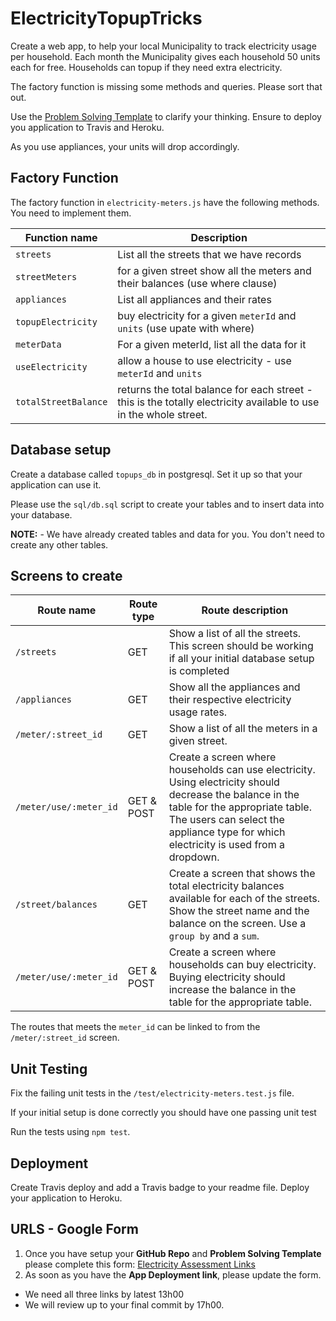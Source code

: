 # ElectricityTopupTricks

Create a web app, to help your local Municipality to track electricity usage per household. Each month the Municipality gives each household 50 units each for free. Households can topup if they need extra electricity.

The factory function is missing some methods and queries. Please sort that out.

Use the [Problem Solving Template](https://docs.google.com/document/d/1wKUO8l00hePmZw1oMRnHuNE933sknrdBDdc2Nu_STEk/copy) to clarify your thinking.
Ensure to deploy you application to Travis and Heroku.

As you use appliances, your units will drop accordingly.
## Factory Function

The factory function in `electricity-meters.js` have the following methods. You need to implement them.

Function name            | Description
------------------------ | ---------------
`streets`        |   List all the streets that we have records
`streetMeters`       |  for a given street show all the meters and their balances (use where clause)
`appliances`             |  List all appliances and their rates
`topupElectricity`       |  buy electricity for a given `meterId` and `units` (use upate with where)
`meterData`      |  For a given meterId, list all the data for it 
`useElectricity`   |  allow a house to use electricity - use `meterId` and `units`
`totalStreetBalance` | returns the total balance for each street - this is the totally electricity available to use in the whole street.

## Database setup

Create a database called `topups_db` in postgresql. Set it up so that your application can use it.

Please use the `sql/db.sql` script to create your tables and to insert data into your database.

**NOTE:** - We have already created tables and data for you. You don't need to create any other tables.

## Screens to create

Route name |Route type| Route description |
-----|--|---------|
`/streets` | GET | Show a list of all the streets. This screen should be working if all your initial database setup is completed|
`/appliances` | GET | Show all the appliances and their respective electricity usage rates.
`/meter/:street_id` | GET | Show a list of all the meters in a given street.|
`/meter/use/:meter_id`| GET & POST | Create a screen where households can use electricity. Using electricity should decrease the balance in the table for the appropriate table. The users can select the appliance type for which electricity is used from a dropdown.
`/street/balances`| GET | Create a screen that shows the total electricity balances available for each of the streets. Show the street name and the balance on the screen. Use a `group by` and a `sum`.
`/meter/use/:meter_id`| GET & POST | Create a screen where households can buy electricity. Buying electricity should increase the balance in the table for the appropriate table.

The routes that meets the `meter_id` can be linked to from the `/meter/:street_id` screen.

## Unit Testing

Fix the failing unit tests in the `/test/electricity-meters.test.js` file.

If your initial setup is done correctly you should have one passing unit test

Run the tests using `npm test`.

## Deployment

Create Travis deploy and add a Travis badge to your readme file.
Deploy your application to Heroku.

## URLS - Google Form

1. Once you have setup your **GitHub Repo** and **Problem Solving Template** please complete this form: [Electricity Assessment Links](https://docs.google.com/forms/d/e/1FAIpQLSd_psYmolEHxKUBNjSKEetKCMxXGntA-7j7BDM1ADrDK_Ci7w/viewform)
2. As soon as you have the **App Deployment link**, please update the form.
* We need all three links by latest 13h00
* We will review up to your final commit by 17h00.
